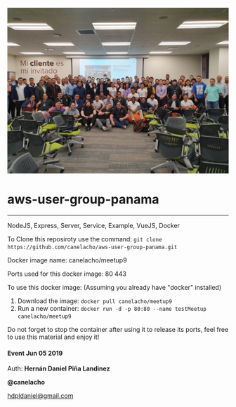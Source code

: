 ![AWS Group Panama photo 8th meetting!](/public/img/aws_group_panama.jpg "AWS Meetup Panama")


# aws-user-group-panama
***

NodeJS, Express, Server, Service, Example, VueJS, Docker

To Clone this reposiroty use the command: `git clone https://github.com/canelacho/aws-user-group-panama.git` 

Docker image name: canelacho/meetup9

Ports used for this docker image: 80 443

To use this docker image: (Assuming you already have "docker" installed)
1. Download the image: `docker pull canelacho/meetup9`
2. Run a new container: `docker run -d -p 80:80 --name testMeetup canelacho/meetup9`

Do not forget to stop the container after using it to release its ports, feel free to use this material and enjoy it!


#### Event Jun 05 2019

Auth: **Hernán Daniel Piña Landinez**

**@canelacho**

<hdpldaniel@gmail.com> 
